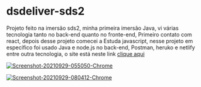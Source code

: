 # dsdeliver-sds2
Projeto feito na imersão sds2, minha primeira imersão
Java, vi várias tecnologia tanto no back-end quanto no fronte-end,
Primeiro contato com react, depois desse projeto comecei a 
Estuda javascript, nesse projeto em específico foi usado Java e node.js no back-end,
Postman, heruko e netlify entre outra tecnologia, o site está neste link <a href="https://mariadelivery.netlify.app">clique aqui</a>
<br>

<a href="https://ibb.co/fn7Sk9k"><img src="https://i.ibb.co/Sdpxtct/Screenshot-20210929-055050-Chrome.jpg" alt="Screenshot-20210929-055050-Chrome" border="0"></a>

<a href="https://ibb.co/0MSQQ86"><img src="https://i.ibb.co/d2q771V/Screenshot-20210929-080412-Chrome.jpg" alt="Screenshot-20210929-080412-Chrome" border="0"></a>
